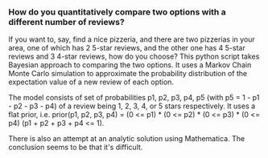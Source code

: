 ### How do you quantitatively compare two options with a different number of reviews?

If you want to, say, find a nice pizzeria, and there are two pizzerias in your area, one of which has 2 5-star reviews, and the other one has 4 5-star reviews and 3 4-star reviews, how do you choose? This python script takes Bayesian approach to comparing the two options. It uses a Markov Chain Monte Carlo simulation to approximate the probability distribution of the expectation value of a new review of each option.

The model consists of set of probabilities p1, p2, p3, p4, p5 (with p5 = 1 - p1 - p2 - p3 - p4) of a review being 1, 2, 3, 4, or 5 stars respectively. It uses a flat prior, i.e. prior(p1, p2, p3, p4) = (0 <= p1) * (0 <= p2) * (0 <= p3) * (0 <= p4) (p1 + p2 + p3 + p4 <= 1).

There is also an attempt at an analytic solution using Mathematica. The conclusion seems to be that it's difficult.
